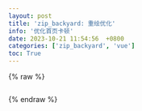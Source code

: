 ```yaml
---
layout: post
title: 'zip_backyard: 重绘优化'
info: '优化首页卡顿'
date: 2023-10-21 11:54:56  +0800
categories: ['zip_backyard', 'vue']
toc: True
---
```



{% raw %}
```
```
{% endraw %}


<!--![引入图片]({{site.url}}/image/zip_backyard/2023-10-21-repaint_/image_1.jpg) -->